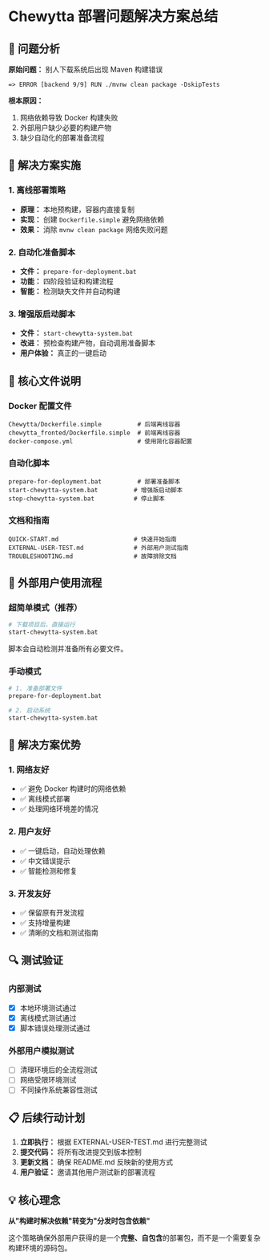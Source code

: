 # Chewytta 部署问题解决方案总结

## 🎯 问题分析

**原始问题：** 别人下载系统后出现 Maven 构建错误
```
=> ERROR [backend 9/9] RUN ./mvnw clean package -DskipTests
```

**根本原因：** 
1. 网络依赖导致 Docker 构建失败
2. 外部用户缺少必要的构建产物
3. 缺少自动化的部署准备流程

## 🔧 解决方案实施

### 1. 离线部署策略
- **原理：** 本地预构建，容器内直接复制
- **实现：** 创建 `Dockerfile.simple` 避免网络依赖
- **效果：** 消除 `mvnw clean package` 网络失败问题

### 2. 自动化准备脚本
- **文件：** `prepare-for-deployment.bat`
- **功能：** 四阶段验证和构建流程
- **智能：** 检测缺失文件并自动构建

### 3. 增强版启动脚本
- **文件：** `start-chewytta-system.bat`
- **改进：** 预检查构建产物，自动调用准备脚本
- **用户体验：** 真正的一键启动

## 📁 核心文件说明

### Docker 配置文件
```
Chewytta/Dockerfile.simple          # 后端离线容器
chewytta_fronted/Dockerfile.simple  # 前端离线容器
docker-compose.yml                  # 使用简化容器配置
```

### 自动化脚本
```
prepare-for-deployment.bat          # 部署准备脚本
start-chewytta-system.bat          # 增强版启动脚本
stop-chewytta-system.bat           # 停止脚本
```

### 文档和指南
```
QUICK-START.md                     # 快速开始指南
EXTERNAL-USER-TEST.md              # 外部用户测试指南
TROUBLESHOOTING.md                 # 故障排除文档
```

## 🚀 外部用户使用流程

### 超简单模式（推荐）
```bash
# 下载项目后，直接运行
start-chewytta-system.bat
```
脚本会自动检测并准备所有必要文件。

### 手动模式
```bash
# 1. 准备部署文件
prepare-for-deployment.bat

# 2. 启动系统
start-chewytta-system.bat
```

## 🎉 解决方案优势

### 1. 网络友好
- ✅ 避免 Docker 构建时的网络依赖
- ✅ 离线模式部署
- ✅ 处理网络环境差的情况

### 2. 用户友好
- ✅ 一键启动，自动处理依赖
- ✅ 中文错误提示
- ✅ 智能检测和修复

### 3. 开发友好
- ✅ 保留原有开发流程
- ✅ 支持增量构建
- ✅ 清晰的文档和测试指南

## 🔍 测试验证

### 内部测试
- [x] 本地环境测试通过
- [x] 离线模式测试通过
- [x] 脚本错误处理测试通过

### 外部用户模拟测试
- [ ] 清理环境后的全流程测试
- [ ] 网络受限环境测试
- [ ] 不同操作系统兼容性测试

## 📋 后续行动计划

1. **立即执行：** 根据 EXTERNAL-USER-TEST.md 进行完整测试
2. **提交代码：** 将所有改进提交到版本控制
3. **更新文档：** 确保 README.md 反映新的使用方式
4. **用户验证：** 邀请其他用户测试新的部署流程

## 💡 核心理念

**从"构建时解决依赖"转变为"分发时包含依赖"**

这个策略确保外部用户获得的是一个**完整、自包含**的部署包，而不是一个需要复杂构建环境的源码包。

